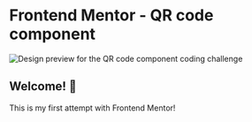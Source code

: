 # Frontend Mentor - QR code component

![Design preview for the QR code component coding challenge](./design/desktop-preview.jpg)

## Welcome! 👋

This is my first attempt with Frontend Mentor!